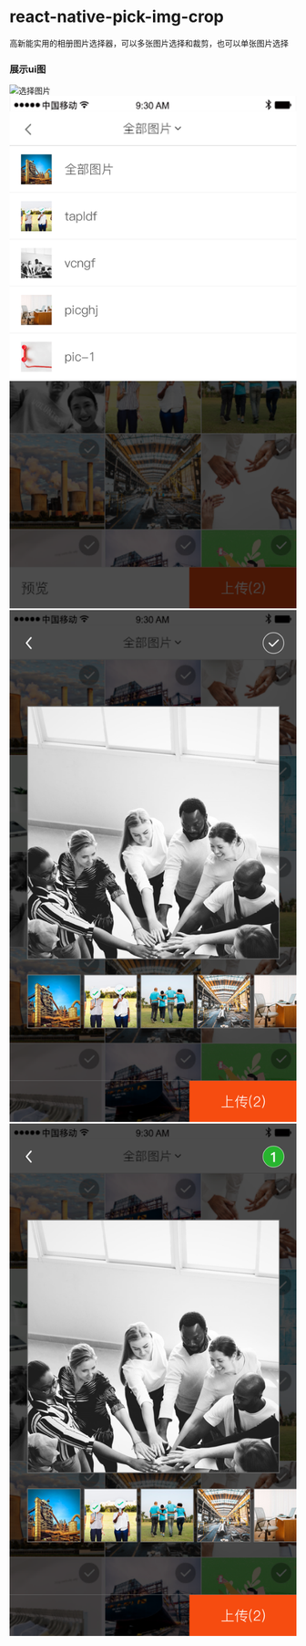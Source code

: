 # react-native-pick-img-crop
高新能实用的相册图片选择器，可以多张图片选择和裁剪，也可以单张图片选择

### 展示ui图
![选择图片](./showImg/select.png)
![筛选图片](./showImg/filter.png)
![裁剪图片1](./showImg/crop1.png)
![裁剪图片2](./showImg/crop2.png)